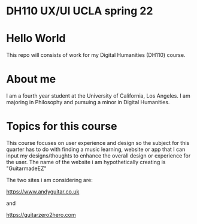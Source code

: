 # DH110 UX/UI UCLA spring 22

# Hello World
This repo will consists of work for my Digital Humanities (DH110) course.

# About me
I am a fourth year student at the University of California, Los Angeles. I am majoring in Philosophy and pursuing a minor in Digital Humanities.

# Topics for this course
This course focuses on user experience and design so the subject for this quarter has to do with finding a music learning, website or app that I can input my designs/thoughts to enhance the overall design or experience for the user. 
The name of the website i am hypothetically creating is "GuitarmadeEZ"

The two sites i am considering are: 

https://www.andyguitar.co.uk

and 

https://guitarzero2hero.com
